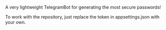 A very lightweight TelegramBot for generating the most secure passwords!

To work with the repository, just replace the token in appsettings.json with your own.
